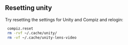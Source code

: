 ## Resetting unity

Try resetting the settings for Unity and Compiz and relogin:

```bash
 compiz.reset
 rm -rvf ~/.cache/unity/
 rm -vf ~/.cache/unity-lens-video
```
